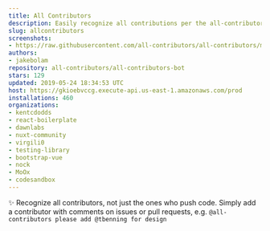 ```yaml
---
title: All Contributors
description: Easily recognize all contributions per the all-contributors spec
slug: allcontributors
screenshots:
- https://raw.githubusercontent.com/all-contributors/all-contributors/master/docs/assets/bot-usage.png
authors:
- jakebolam
repository: all-contributors/all-contributors-bot
stars: 129
updated: 2019-05-24 18:34:53 UTC
host: https://gkioebvccg.execute-api.us-east-1.amazonaws.com/prod
installations: 460
organizations:
- kentcdodds
- react-boilerplate
- dawnlabs
- nuxt-community
- virgili0
- testing-library
- bootstrap-vue
- nock
- MoOx
- codesandbox
---
```


✨ Recognize all contributors, not just the ones who push code. Simply add a contributor with comments on issues or pull requests, e.g. `@all-contributors please add @tbenning for design`
